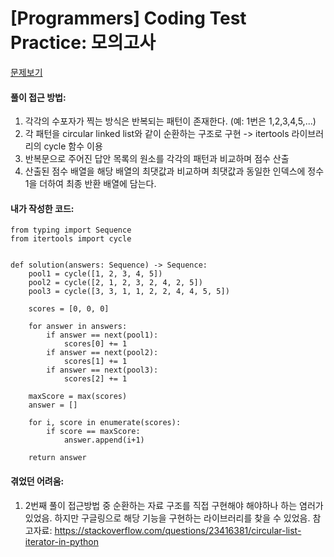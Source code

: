 [Programmers] Coding Test Practice: 모의고사
============================================
[문제보기](https://programmers.co.kr/learn/courses/30/lessons/42840)

#### 풀이 접근 방법:
1. 각각의 수포자가 찍는 방식은 반복되는 패턴이 존재한다. (예: 1번은 1,2,3,4,5,...)
2. 각 패턴을 circular linked list와 같이 순환하는 구조로 구현 -> itertools 라이브러리의 cycle 함수 이용
3. 반복문으로 주어진 답안 목록의 원소를 각각의 패턴과 비교하며 점수 산출
4. 산출된 점수 배열을 해당 배열의 최댓값과 비교하며 최댓값과 동일한 인덱스에 정수 1을 더하여 최종 반환 배열에 담는다.

#### 내가 작성한 코드:
```
from typing import Sequence
from itertools import cycle


def solution(answers: Sequence) -> Sequence:
    pool1 = cycle([1, 2, 3, 4, 5])
    pool2 = cycle([2, 1, 2, 3, 2, 4, 2, 5])
    pool3 = cycle([3, 3, 1, 1, 2, 2, 4, 4, 5, 5])
    
    scores = [0, 0, 0]
    
    for answer in answers:
        if answer == next(pool1):
            scores[0] += 1
        if answer == next(pool2):
            scores[1] += 1
        if answer == next(pool3):
            scores[2] += 1
            
    maxScore = max(scores)
    answer = []
    
    for i, score in enumerate(scores):
        if score == maxScore:
            answer.append(i+1)
            
    return answer
```

#### 겪었던 어려움:
1. 2번째 풀이 접근방법 중 순환하는 자료 구조를 직접 구현해야 해야하나 하는 염러가 있었음. 하지만 구글링으로 해당 기능을 구현하는 라이브러리를 찾을 수 있었음.   참고자료: https://stackoverflow.com/questions/23416381/circular-list-iterator-in-python
